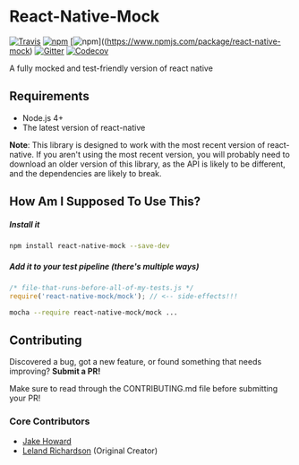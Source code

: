 # React-Native-Mock

[![Travis](https://img.shields.io/travis/RealOrangeOne/react-native-mock.svg?style=flat-square)](https://travis-ci.org/RealOrangeOne/react-native-mock)
[![npm](https://img.shields.io/npm/dm/react-native-mock.svg?style=flat-square)](https://www.npmjs.com/package/react-native-mock)
[![npm](https://img.shields.io/npm/v/react-native-mock.svg?style=flat-square)]((https://www.npmjs.com/package/react-native-mock)
[![Gitter](https://img.shields.io/gitter/room/RealOrangeOne/react-native-mock.svg?style=flat-square)](https://gitter.im/RealOrangeOne/react-native-mock)
[![Codecov](https://img.shields.io/codecov/c/github/codecov/example-python.svg?style=flat-square)](https://codecov.io/gh/RealOrangeOne/react-native-mock)

A fully mocked and test-friendly version of react native

## Requirements
- Node.js 4+
- The latest version of react-native

__Note__: This library is designed to work with the most recent version of react-native. If you aren't using the most recent version, you will probably need to download an older version of this library, as the API is likely to be different, and the dependencies are likely to break.

## How Am I Supposed To Use This?

##### Install it

```bash
npm install react-native-mock --save-dev
```

##### Add it to your test pipeline _(there's multiple ways)_
```js
/* file-that-runs-before-all-of-my-tests.js */
require('react-native-mock/mock'); // <-- side-effects!!!
```

```bash
mocha --require react-native-mock/mock ...
```

## Contributing
Discovered a bug, got a new feature, or found something that needs improving? __Submit a PR!__

Make sure to read through the CONTRIBUTING.md file before submitting your PR!

### Core Contributors
- [Jake Howard](https://github.com/RealOrangeOne)
- [Leland Richardson](https://github.com/lelandrichardson) (Original Creator)
